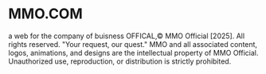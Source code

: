 # MMO.COM
a web for the company of buisness OFFICAL,© MMO Official [2025]. All rights reserved. "Your request, our quest." MMO and all associated content, logos, animations, and designs are the intellectual property of MMO Official. Unauthorized use, reproduction, or distribution is strictly prohibited.

